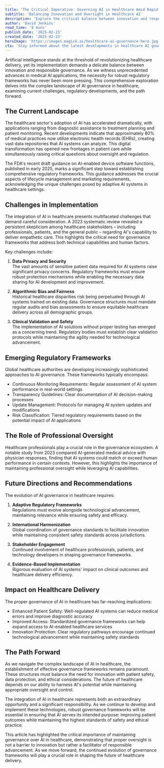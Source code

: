 ```yaml
---
title: 'The Critical Imperative: Governing AI in Healthcare Amid Rapid Technological Evolution'
subtitle: 'Balancing Innovation and Oversight in Healthcare AI'
description: 'Explore the critical balance between innovation and responsible governance in healthcare AI. As medical AI applications advance rapidly, the need for robust regulatory frameworks becomes increasingly crucial. This analysis examines current challenges, regulatory developments, and future directions in AI healthcare governance.'
author: 'David Jenkins'
read_time: '8 mins'
publish_date: '2025-02-23'
created_date: '2025-02-23'
heroImage: 'https://images.magick.ai/healthcare-ai-governance-hero.jpg'
cta: 'Stay informed about the latest developments in healthcare AI governance - follow us on LinkedIn for regular updates and expert insights into this rapidly evolving field.'
---
```


Artificial intelligence stands at the threshold of revolutionizing healthcare delivery, yet its implementation demands a delicate balance between innovation and responsible governance. As we witness unprecedented advances in medical AI applications, the necessity for robust regulatory frameworks has never been more pressing. This comprehensive exploration delves into the complex landscape of AI governance in healthcare, examining current challenges, regulatory developments, and the path forward.

## The Current Landscape

The healthcare sector's adoption of AI has accelerated dramatically, with applications ranging from diagnostic assistance to treatment planning and patient monitoring. Recent developments indicate that approximately 80% of medical practices now utilize electronic health records (EHRs), creating vast data repositories that AI systems can analyze. This digital transformation has opened new frontages in patient care while simultaneously raising critical questions about oversight and regulation.

The FDA's recent draft guidance on AI-enabled device software functions, published in early 2025, marks a significant step toward establishing comprehensive regulatory frameworks. This guidance addresses the crucial aspects of lifecycle management and marketing requirements, acknowledging the unique challenges posed by adaptive AI systems in healthcare settings.

## Challenges in Implementation

The integration of AI in healthcare presents multifaceted challenges that demand careful consideration. A 2023 systematic review revealed a persistent skepticism among healthcare stakeholders – including professionals, patients, and the general public – regarding AI's capability to deliver empathetic care. This highlights the critical need for governance frameworks that address both technical capabilities and human factors.

Key challenges include:

1. **Data Privacy and Security**  
   The vast amounts of sensitive patient data required for AI systems raise significant privacy concerns. Regulatory frameworks must ensure robust protection mechanisms while enabling the necessary data sharing for AI development and improvement.

2. **Algorithmic Bias and Fairness**  
   Historical healthcare disparities risk being perpetuated through AI systems trained on existing data. Governance structures must mandate regular audits and bias assessments to ensure equitable healthcare delivery across all demographic groups.

3. **Clinical Validation and Safety**  
   The implementation of AI solutions without proper testing has emerged as a concerning trend. Regulatory bodies must establish clear validation protocols while maintaining the agility needed for technological advancement.

## Emerging Regulatory Frameworks

Global healthcare authorities are developing increasingly sophisticated approaches to AI governance. These frameworks typically encompass:

- Continuous Monitoring Requirements: Regular assessment of AI system performance in real-world settings
- Transparency Guidelines: Clear documentation of AI decision-making processes
- Update Management: Protocols for managing AI system updates and modifications
- Risk Classification: Tiered regulatory requirements based on the potential impact of AI applications

## The Role of Professional Oversight

Healthcare professionals play a crucial role in the governance ecosystem. A notable study from 2023 compared AI-generated medical advice with physician responses, finding that AI systems could match or exceed human performance in certain contexts. However, this highlights the importance of maintaining professional oversight while leveraging AI capabilities.

## Future Directions and Recommendations

The evolution of AI governance in healthcare requires:

1. **Adaptive Regulatory Frameworks**  
   Regulations must evolve alongside technological advancement, maintaining relevance while ensuring safety and efficacy.

2. **International Harmonization**  
   Global coordination of governance standards to facilitate innovation while maintaining consistent safety standards across jurisdictions.

3. **Stakeholder Engagement**  
   Continued involvement of healthcare professionals, patients, and technology developers in shaping governance frameworks.

4. **Evidence-Based Implementation**  
   Rigorous evaluation of AI systems' impact on clinical outcomes and healthcare delivery efficiency.

## Impact on Healthcare Delivery

The proper governance of AI in healthcare has far-reaching implications:

- Enhanced Patient Safety: Well-regulated AI systems can reduce medical errors and improve diagnostic accuracy
- Improved Access: Standardized governance frameworks can help expand access to AI-enabled healthcare services
- Innovation Protection: Clear regulatory pathways encourage continued technological advancement while maintaining safety standards

## The Path Forward

As we navigate the complex landscape of AI in healthcare, the establishment of effective governance frameworks remains paramount. These structures must balance the need for innovation with patient safety, data protection, and ethical considerations. The future of healthcare depends on our ability to harness AI's potential while maintaining appropriate oversight and control.

The integration of AI in healthcare represents both an extraordinary opportunity and a significant responsibility. As we continue to develop and implement these technologies, robust governance frameworks will be essential in ensuring that AI serves its intended purpose: improving patient outcomes while maintaining the highest standards of safety and ethical practice.

This article has highlighted the critical importance of maintaining governance over AI in healthcare, demonstrating that proper oversight is not a barrier to innovation but rather a facilitator of responsible advancement. As we move forward, the continued evolution of governance frameworks will play a crucial role in shaping the future of healthcare delivery.